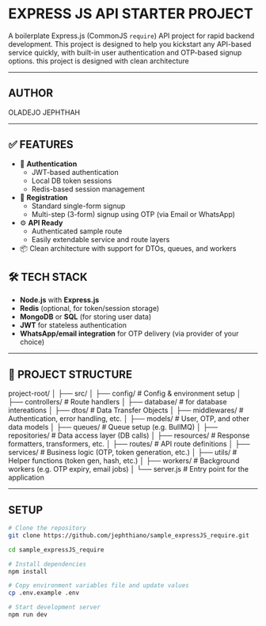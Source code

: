 # EXPRESS JS API STARTER PROJECT

A boilerplate Express.js (CommonJS `require`) API project for rapid backend development. This project is designed to help you kickstart any API-based service quickly, with built-in user authentication and OTP-based signup options. this project is designed with clean architecture

---

## AUTHOR

OLADEJO JEPHTHAH

---

## ✅ FEATURES

- 🔐 **Authentication**
  - JWT-based authentication
  - Local DB token sessions
  - Redis-based session management
- 🧾 **Registration**
  - Standard single-form signup
  - Multi-step (3-form) signup using OTP (via Email or WhatsApp)
- ⚙️ **API Ready**
  - Authenticated sample route
  - Easily extendable service and route layers
- 📦 Clean architecture with support for DTOs, queues, and workers

## 🛠 TECH STACK

- **Node.js** with **Express.js**
- **Redis** (optional, for token/session storage)
- **MongoDB** or **SQL** (for storing user data)
- **JWT** for stateless authentication
- **WhatsApp/email integration** for OTP delivery (via provider of your choice)

---

## 📁 PROJECT STRUCTURE

project-root/
│
├── src/
│ ├── config/ # Config & environment setup
│ ├── controllers/ # Route handlers
│ ├── database/ # for database intereations
│ ├── dtos/ # Data Transfer Objects
│ ├── middlewares/ # Authentication, error handling, etc.
│ ├── models/ # User, OTP, and other data models
│ ├── queues/ # Queue setup (e.g. BullMQ)
│ ├── repositories/ # Data access layer (DB calls)
│ ├── resources/ # Response formatters, transformers, etc.
│ ├── routes/ # API route definitions
│ ├── services/ # Business logic (OTP, token generation, etc.)
│ ├── utils/ # Helper functions (token gen, hash, etc.)
│ ├── workers/ # Background workers (e.g. OTP expiry, email jobs)
│
└── server.js # Entry point for the application

---

## SETUP


```bash
# Clone the repository
git clone https://github.com/jephthiano/sample_expressJS_require.git

cd sample_expressJS_require

# Install dependencies
npm install

# Copy environment variables file and update values
cp .env.example .env

# Start development server
npm run dev
